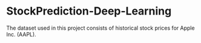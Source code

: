 # StockPrediction-Deep-Learning
The dataset used in this project consists of historical stock prices for Apple Inc. (AAPL).

